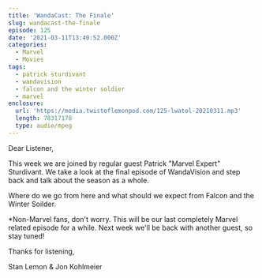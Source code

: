 ```yaml
---
title: 'WandaCast: The Finale'
slug: wandacast-the-finale
episode: 125
date: '2021-03-11T13:40:52.000Z'
categories:
  - Marvel
  - Movies
tags:
  - patrick sturdivant
  - wandavision
  - falcon and the winter soldier
  - marvel
enclosure:
  url: 'https://media.twistoflemonpod.com/125-lwatol-20210311.mp3'
  length: 78317178
  type: audio/mpeg
---
```


Dear Listener,

This week we are joined by regular guest Patrick "Marvel Expert" Sturdivant. We take a look at the final episode of WandaVision and step back and talk about the season as a whole.

Where do we go from here and what should we expect from Falcon and the Winter Soilder.

\*Non-Marvel fans, don't worry. This will be our last completely Marvel related episode for a while. Next week we'll be back with another guest, so stay tuned!

Thanks for listening,

Stan Lemon & Jon Kohlmeier
